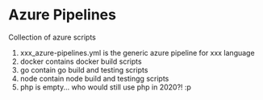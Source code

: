 # Azure Pipelines

Collection of azure scripts

1. xxx_azure-pipelines.yml is the generic azure pipeline for xxx language
2. docker contains docker build scripts
3. go contain go build and testing scripts
4. node contain node build and testingg scripts
5. php is empty... who would still use php in 2020?! :p
